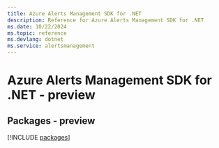 ```yaml
---
title: Azure Alerts Management SDK for .NET
description: Reference for Azure Alerts Management SDK for .NET
ms.date: 10/22/2024
ms.topic: reference
ms.devlang: dotnet
ms.service: alertsmanagement
---
```

# Azure Alerts Management SDK for .NET - preview
## Packages - preview
[!INCLUDE [packages](alerts-management-index.md)]